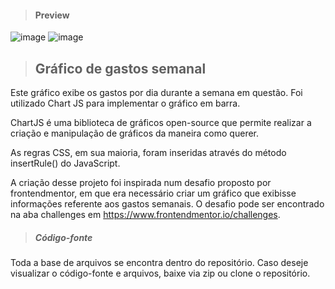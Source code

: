 > #### Preview 

![image](https://user-images.githubusercontent.com/91498761/192679600-8a59a421-8799-44da-abaf-ba9d41525444.png)
![image](https://user-images.githubusercontent.com/91498761/192679631-bca1db55-7e52-4a91-bd03-0506bdcfc1c0.png)


> ## Gráfico de gastos semanal

Este gráfico exibe os gastos por dia durante a semana em questão. Foi utilizado Chart JS para implementar o gráfico em barra. 

ChartJS é uma biblioteca de gráficos open-source que permite realizar a criação e manipulação de gráficos da maneira como querer. 

As regras CSS, em sua maioria, foram inseridas através do método insertRule() do JavaScript.

A criação desse projeto foi inspirada num desafio proposto por frontendmentor, em que era necessário criar um gráfico que exibisse informações referente aos
gastos semanais. O desafio pode ser encontrado na aba challenges em https://www.frontendmentor.io/challenges.

> ##### Código-fonte

Toda a base de arquivos se encontra dentro do repositório. Caso deseje visualizar o código-fonte e arquivos, baixe via zip ou clone o repositório.
